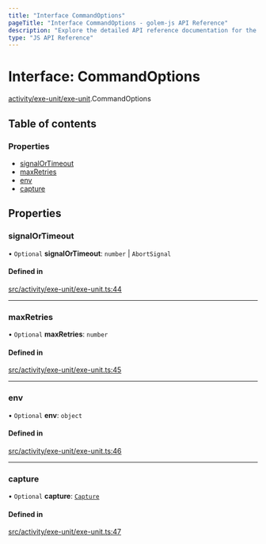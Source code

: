 ```yaml
---
title: "Interface CommandOptions"
pageTitle: "Interface CommandOptions - golem-js API Reference"
description: "Explore the detailed API reference documentation for the Interface CommandOptions within the golem-js SDK for the Golem Network."
type: "JS API Reference"
---
```

# Interface: CommandOptions

[activity/exe-unit/exe-unit](../modules/activity_exe_unit_exe_unit).CommandOptions

## Table of contents

### Properties

- [signalOrTimeout](activity_exe_unit_exe_unit.CommandOptions#signalortimeout)
- [maxRetries](activity_exe_unit_exe_unit.CommandOptions#maxretries)
- [env](activity_exe_unit_exe_unit.CommandOptions#env)
- [capture](activity_exe_unit_exe_unit.CommandOptions#capture)

## Properties

### signalOrTimeout

• `Optional` **signalOrTimeout**: `number` \| `AbortSignal`

#### Defined in

[src/activity/exe-unit/exe-unit.ts:44](https://github.com/golemfactory/golem-js/blob/ed1cf1df/src/activity/exe-unit/exe-unit.ts#L44)

___

### maxRetries

• `Optional` **maxRetries**: `number`

#### Defined in

[src/activity/exe-unit/exe-unit.ts:45](https://github.com/golemfactory/golem-js/blob/ed1cf1df/src/activity/exe-unit/exe-unit.ts#L45)

___

### env

• `Optional` **env**: `object`

#### Defined in

[src/activity/exe-unit/exe-unit.ts:46](https://github.com/golemfactory/golem-js/blob/ed1cf1df/src/activity/exe-unit/exe-unit.ts#L46)

___

### capture

• `Optional` **capture**: [`Capture`](../modules/activity_script_command#capture)

#### Defined in

[src/activity/exe-unit/exe-unit.ts:47](https://github.com/golemfactory/golem-js/blob/ed1cf1df/src/activity/exe-unit/exe-unit.ts#L47)
